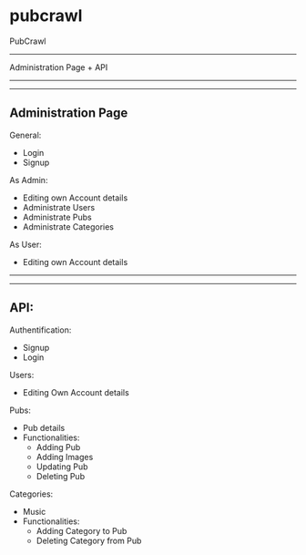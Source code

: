# pubcrawl

PubCrawl

_________________________________________

Administration Page + API

_________________________________________

----------------------
Administration Page
----------------------

General:
- Login
- Signup

As Admin:
- Editing own Account details
- Administrate Users
- Administrate Pubs
- Administrate Categories

As User:
- Editing own Account details

__________________________________________

----------------------
API:
----------------------

Authentification: 
- Signup
- Login

Users:
- Editing Own Account details

Pubs:
- Pub details
- Functionalities:
  - Adding Pub
  - Adding Images
  - Updating Pub
  - Deleting Pub

Categories:
- Music
- Functionalities:
  - Adding Category to Pub
  - Deleting Category from Pub

